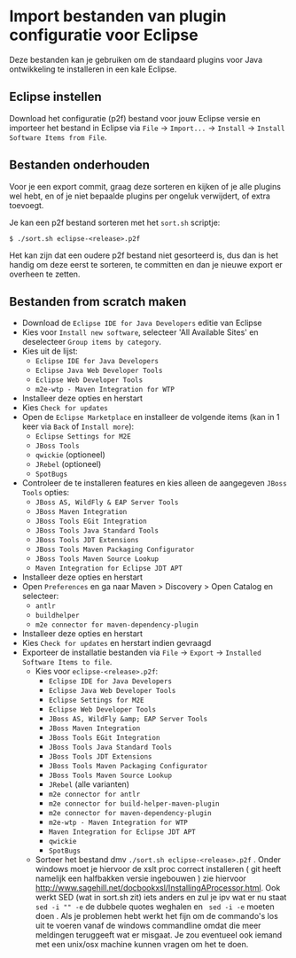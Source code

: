 # Import bestanden van plugin configuratie voor Eclipse

Deze bestanden kan je gebruiken om de standaard plugins voor Java
ontwikkeling te installeren in een kale Eclipse.

## Eclipse instellen

Download het configuratie (p2f) bestand voor jouw Eclipse versie en importeer het bestand in Eclipse via `File` -> `Import...` -> `Install` -> `Install Software Items from File`.

## Bestanden onderhouden

Voor je een export commit, graag deze sorteren en kijken of je alle
plugins wel hebt, en of je niet bepaalde plugins per ongeluk
verwijdert, of extra toevoegt.

Je kan een p2f bestand sorteren met het `sort.sh` scriptje:

```
$ ./sort.sh eclipse-<release>.p2f
```

Het kan zijn dat een oudere p2f bestand niet gesorteerd is, dus dan is
het handig om deze eerst te sorteren, te committen en dan je nieuwe
export er overheen te zetten.


## Bestanden from scratch maken

- Download de `Eclipse IDE for Java Developers` editie van Eclipse
- Kies voor `Install new software`, selecteer 'All Available Sites' en deselecteer `Group items by category`.
- Kies uit de lijst:
    - `Eclipse IDE for Java Developers`
    - `Eclipse Java Web Developer Tools`
    - `Eclipse Web Developer Tools`
    - `m2e-wtp - Maven Integration for WTP`
- Installeer deze opties en herstart
- Kies `Check for updates`
- Open de `Eclipse Marketplace` en installeer de volgende items (kan in 1 keer via `Back` of `Install more`):
    - `Eclipse Settings for M2E`
    - `JBoss Tools`
    - `qwickie` (optioneel)
    - `JRebel` (optioneel)
    - `SpotBugs`
- Controleer de te installeren features en kies alleen de aangegeven `JBoss Tools` opties:
    - `JBoss AS, WildFly & EAP Server Tools`
    - `JBoss Maven Integration`
    - `JBoss Tools EGit Integration`
    - `JBoss Tools Java Standard Tools`
    - `JBoss Tools JDT Extensions`
    - `JBoss Tools Maven Packaging Configurator`
    - `JBoss Tools Maven Source Lookup`
    - `Maven Integration for Eclipse JDT APT`
- Installeer deze opties en herstart
- Open `Preferences` en ga naar Maven > Discovery > Open Catalog en selecteer:
    - `antlr`
    - `buildhelper`
    - `m2e connector for maven-dependency-plugin`
- Installeer deze opties en herstart
- Kies `Check for updates` en herstart indien gevraagd
- Exporteer de installatie bestanden via `File` -> `Export` -> `Installed Software Items to file`.
  - Kies voor `eclipse-<release>.p2f`: 
    - `Eclipse IDE for Java Developers`
    - `Eclipse Java Web Developer Tools`
    - `Eclipse Settings for M2E`
    - `Eclipse Web Developer Tools`
    - `JBoss AS, WildFly &amp; EAP Server Tools`
    - `JBoss Maven Integration`
    - `JBoss Tools EGit Integration`
    - `JBoss Tools Java Standard Tools`
    - `JBoss Tools JDT Extensions`
    - `JBoss Tools Maven Packaging Configurator`
    - `JBoss Tools Maven Source Lookup`
    - `JRebel` (alle varianten)
    - `m2e connector for antlr`
    - `m2e connector for build-helper-maven-plugin`
    - `m2e connector for maven-dependency-plugin`
    - `m2e-wtp - Maven Integration for WTP`
    - `Maven Integration for Eclipse JDT APT`
    - `qwickie`
    - `SpotBugs`
  - Sorteer het bestand dmv `./sort.sh eclipse-<release>.p2f` . Onder windows moet je hiervoor de xslt proc correct installeren ( git heeft namelijk een halfbakken versie ingebouwen ) zie hiervoor http://www.sagehill.net/docbookxsl/InstallingAProcessor.html. Ook werkt SED (wat in sort.sh zit) iets anders en zul je ipv wat er nu staat `sed -i "" -e` de dubbele quotes weghalen en ` sed -i -e` moeten doen . Als je problemen hebt werkt het fijn om de commando's los uit te voeren vanaf de windows commandline omdat die meer meldingen teruggeeft wat er misgaat. Je zou eventueel ook iemand met een unix/osx machine kunnen vragen om het te doen. 
